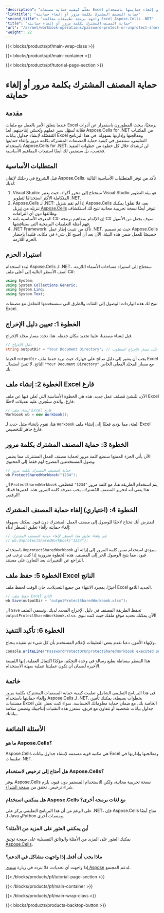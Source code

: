 ```yaml
---
"description": "تعلّم كيفية حماية مصنفات Excel المشتركة بكلمة مرور أو إلغاء حمايتها باستخدام Aspose.Cells لـ .NET من خلال هذا الدليل المفصل. عزّز أمان مستنداتك."
"linktitle": "حماية المصنف المشترك بكلمة مرور أو إلغاء حمايته"
"second_title": "واجهة برمجة تطبيقات معالجة Excel Aspose.Cells .NET"
"title": "حماية المصنف المشترك بكلمة مرور أو إلغاء حمايته"
"url": "/ar/net/workbook-operations/password-protect-or-unprotect-shared-workbook/"
"weight": 22
---
```


{{< blocks/products/pf/main-wrap-class >}}

{{< blocks/products/pf/main-container >}}

{{< blocks/products/pf/tutorial-page-section >}}

# حماية المصنف المشترك بكلمة مرور أو إلغاء حمايته

## مقدمة
عندما يتعلق الأمر بالعمل مع ملفات Excel برمجيًا، يبحث المطورون باستمرار عن أدوات فعّالة تُسهّل سير عملهم وتُحسّن إنتاجيتهم. تُعدّ Aspose.Cells for .NET من المكتبات المُفضّلة لإنشاء جداول بيانات Excel ومعالجتها وإدارتها بسهولة. في هذا البرنامج التعليمي، سنتعمق في كيفية حماية المصنفات المشتركة بكلمة مرور وإلغاء حمايتها باستخدام Aspose.Cells for .NET. لن نُرشدك خلال كل خطوة من خطوات التنفيذ فحسب، بل سنضمن لك أيضًا استيعاب المفاهيم الأساسية.
## المتطلبات الأساسية
قبل الشروع في رحلتك لإتقان Aspose.Cells، تأكد من توفر المتطلبات الأساسية التالية لديك:
1. Visual Studio: ستحتاج إلى محرر أكواد، حيث يعتبر Visual Studio هو بيئة التطوير المتكاملة الأكثر استخدامًا لتطوير .NET.
2. Aspose.Cells لـ .NET: إذا لم تقم بتنزيل Aspose.Cells بعد، فلا تقلق! يمكنك تنزيله من [تنزيل Aspose.Cells](https://releases.aspose.com/cells/net/) تتوفر أيضًا نسخة تجريبية مجانية تتيح لك استكشاف وظائفها دون أي التزامات.
3. المعرفة الأساسية بلغة C#: إن الإلمام بمفاهيم برمجة C# سوف يجعل من الأسهل فهم أمثلة التعليمات البرمجية التي سنناقشها.
4. .NET Framework: تأكد من تثبيت إطار عمل .NET، حيث تم تصميم Aspose.Cells خصيصًا للعمل ضمن هذه البيئة.
الآن بعد أن أصبح كل شيء في مكانه، فلنبدأ بإحضار الحزم اللازمة.
## استيراد الحزم
لبدء استخدام Aspose.Cells لـ .NET، ستحتاج إلى استيراد مساحات الأسماء اللازمة. أضف الأسطر التالية إلى أعلى ملف C#:
```csharp
using System;
using System.Collections.Generic;
using System.Linq;
using System.Text;
```
تتيح لك هذه الواردات الوصول إلى الفئات والطرق التي ستستخدمها للتعامل مع مصنفات Excel.
## الخطوة 1: تعيين دليل الإخراج
قبل إنشاء مصنفنا، علينا تحديد مكان حفظه. هنا، نحدد مسار مجلد الإخراج.
```csharp
// دليل الإخراج
string outputDir = "Your Document Directory"; // اضبط هذا على مسار الإخراج المطلوب
```
الخيط `outputDir` يجب أن يشير إلى دليل صالح على جهازك حيث تريد حفظ ملف Excel الناتج. لا تنسَ استبدال `"Your Document Directory"` مع مسار المجلد الفعلي الخاص بك.
## الخطوة 2: إنشاء ملف Excel فارغ
الآن، لنُنشئ مُصنّف عمل جديد. هذه هي الخطوة الأساسية التي نُعلن فيها عن ملف Excel فارغ، والذي سنُجري عليه تعديلات لاحقًا. 
```csharp
// إنشاء ملف Excel فارغ
Workbook wb = new Workbook();
```
هنا، نقوم بإنشاء مثيل جديد لـ `Workbook` الفئة، مما يؤدي فعليًا إلى إنشاء ملف Excel فارغ جاهز للتخصيص.
## الخطوة 3: حماية المصنف المشترك بكلمة مرور
الآن يأتي الجزء الممتع! سنضع كلمة مرور لحماية مصنف العمل المشترك، مما يضمن وصول المستخدمين المصرح لهم فقط إلى المحتوى.
```csharp
// حماية المصنف المشترك بكلمة مرور
wb.ProtectSharedWorkbook("1234");
```
ال `ProtectSharedWorkbook` يتم استخدام الطريقة هنا، مع كلمة مرور `"1234"` مُخصَّص. هذا يعني أنه لتحرير المصنف المُشترك، يجب معرفة كلمة المرور هذه. اعتبرها قفلك الرقمي!
## الخطوة 4: (اختياري) إلغاء حماية المصنف المشترك
لنفترض أنك تحتاج لاحقًا للوصول إلى مصنف العمل المشترك دون قيود. يمكنك بسهولة إلغاء حمايته بإلغاء تعليق السطر أدناه:
```csharp
// قم بإلغاء تعليق هذا السطر لإلغاء حماية المصنف المشترك
// wb.UnprotectSharedWorkbook("1234");
```
باستخدام `UnprotectSharedWorkbook` سيؤدي استخدام نفس كلمة المرور إلى إزالة أي قيود، مما يتيح الوصول الحر إلى المصنف. هذه الخطوة ضرورية إذا كنت ترغب في التراجع عن التغييرات بعد التعاون على مستند.
## الخطوة 5: حفظ ملف Excel الناتج
أخيرًا، بمجرد الانتهاء من جميع التعديلات، حان الوقت لحفظ ملف Excel الجديد اللامع.
```csharp
// حفظ ملف Excel الناتج
wb.Save(outputDir + "outputProtectSharedWorkbook.xlsx");
```
ال `Save` تحفظ الطريقة المصنف في دليل الإخراج المحدد لديك، وتسمي الملف `outputProtectSharedWorkbook.xlsx`. الآن يمكنك تحديد موقع ملفك حيث كنت تنوي!
## الخطوة 6: تأكيد التنفيذ
ولإنهاء الأمور، دعنا نقدم بعض التعليقات لإعلام المستخدم بأن كل شيء تم تنفيذه بنجاح.
```csharp
Console.WriteLine("PasswordProtectOrUnprotectSharedWorkbook executed successfully.\r\n");
```
هذا السطر ببساطة يطبع رسالة في وحدة التحكم، مؤكدًا اكتمال العملية. إنها اللمسة الأخيرة لضمان أن تكون عمليتنا عملية سهلة الاستخدام.
## خاتمة
في هذا البرنامج التعليمي الشامل، تعلمت كيفية حماية المصنفات المشتركة بكلمة مرور وإلغاء حمايتها باستخدام Aspose.Cells لـ .NET. بخطوات بسيطة، يمكنك تأمين مستندات Excel الخاصة بك، مع ضمان حماية معلوماتك الحساسة. سواء كنت تعمل على جداول بيانات شخصية أو تتعاون مع فريق، ستعزز هذه التقنيات إنتاجيتك وتضمن سلامة بياناتك.
## الأسئلة الشائعة
### ما هو Aspose.Cells؟
Aspose.Cells هي مكتبة قوية مصممة لإنشاء جداول بيانات Excel ومعالجتها وإدارتها في تطبيقات .NET.
### هل أحتاج إلى ترخيص لاستخدام Aspose.Cells؟
يوفر Aspose.Cells نسخة تجريبية مجانية، ولكن للاستخدام المستمر دون قيود، يلزم شراء ترخيص. تحقق من [صفحة الشراء](https://purchase.aspose.com/buy).
### هل يمكنني استخدام Aspose.Cells مع لغات برمجة أخرى؟
على الرغم من أن هذا البرنامج التعليمي يركز على .NET، فإن Aspose.Cells متاح أيضًا لـ Java وPython ومنصات أخرى.
### أين يمكنني العثور على المزيد من الأمثلة؟
يمكنك العثور على المزيد من الأمثلة والوثائق التفصيلية على [صفحة توثيق Aspose.Cells](https://reference.aspose.com/cells/net/).
### ماذا يجب أن أفعل إذا واجهت مشاكل في الدعم؟
إذا واجهت أي تحديات، فلا تتردد في زيارة [منتدى Aspose](https://forum.aspose.com/c/cells/9) لدعم المجتمع.

{{< /blocks/products/pf/tutorial-page-section >}}

{{< /blocks/products/pf/main-container >}}

{{< /blocks/products/pf/main-wrap-class >}}

{{< blocks/products/products-backtop-button >}}